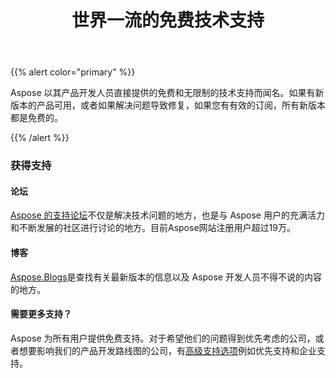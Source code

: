 ﻿---
title: 世界一流的免费技术支持
type: docs
weight: 60
url: /zh/jasperreports/world-class-free-technical-support/
---
{{% alert color="primary" %}}

Aspose 以其产品开发人员直接提供的免费和无限制的技术支持而闻名。如果有新版本的产品可用，或者如果解决问题导致修复，如果您有有效的订阅，所有新版本都是免费的。

{{% /alert %}}

### **获得支持**

#### **论坛**

[Aspose 的支持论坛](https://forum.aspose.com/)不仅是解决技术问题的地方，也是与 Aspose 用户的充满活力和不断发展的社区进行讨论的地方。目前Aspose网站注册用户超过19万。

#### **博客**

[Aspose.Blogs](https://blog.aspose.com/)是查找有关最新版本的信息以及 Aspose 开发人员不得不说的内容的地方。

#### **需要更多支持？**

Aspose 为所有用户提供免费支持。对于希望他们的问题得到优先考虑的公司，或者想要影响我们的产品开发路线图的公司，有[高级支持选项](https://helpdesk.aspose.com/kb/faq/2-Developer-Business-Support-Key-Benefits-Conditions)例如优先支持和企业支持。
